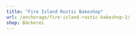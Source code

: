 ```yaml
---
title: "Fire Island Rustic Bakeshop"
url: /anchorage/fire-island-rustic-bakeshop-2/
shop: Bäckerei
---
```

